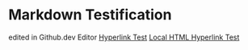 # Markdown Testification
edited in Github.dev Editor
[Hyperlink Test](https://github.com/a06b39e64353e361002856/testification/)
[Local HTML Hyperlink Test](./test0.html)